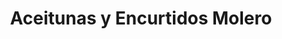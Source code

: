 ---
title: "Aceitunas y Encurtidos Molero"
url: /torrent/aceitunas-y-encurtidos-molero/
shop: Lebensmittel
---